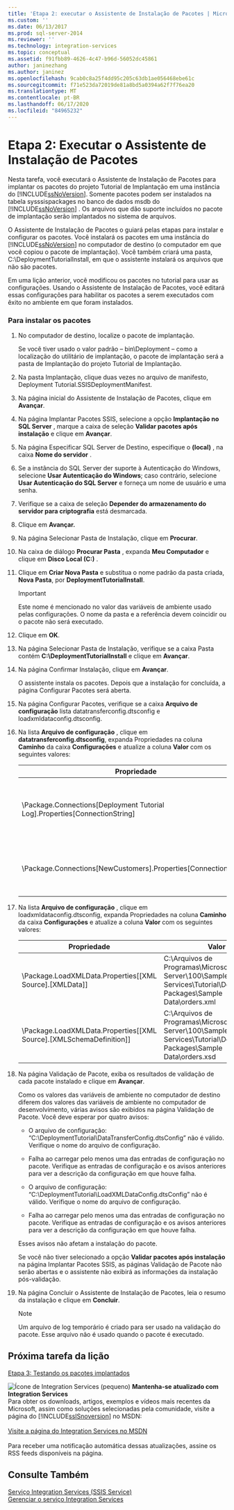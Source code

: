```yaml
---
title: 'Etapa 2: executar o Assistente de Instalação de Pacotes | Microsoft Docs'
ms.custom: ''
ms.date: 06/13/2017
ms.prod: sql-server-2014
ms.reviewer: ''
ms.technology: integration-services
ms.topic: conceptual
ms.assetid: f91fbb89-4626-4c47-b96d-56052dc45861
author: janinezhang
ms.author: janinez
ms.openlocfilehash: 9cab0c8a25f4dd95c205c63db1ae056468ebe61c
ms.sourcegitcommit: f71e523da72019de81a8bd5a0394a62f7f76ea20
ms.translationtype: MT
ms.contentlocale: pt-BR
ms.lasthandoff: 06/17/2020
ms.locfileid: "84965232"
---
```

# <a name="step-2-running-the-package-installation-wizard"></a>Etapa 2: Executar o Assistente de Instalação de Pacotes
  Nesta tarefa, você executará o Assistente de Instalação de Pacotes para implantar os pacotes do projeto Tutorial de Implantação em uma instância do [!INCLUDE[ssNoVersion](../includes/ssnoversion-md.md)]. Somente pacotes podem ser instalados na tabela sysssispackages no banco de dados msdb do [!INCLUDE[ssNoVersion](../includes/ssnoversion-md.md)] . Os arquivos que dão suporte incluídos no pacote de implantação serão implantados no sistema de arquivos.  
  
 O Assistente de Instalação de Pacotes o guiará pelas etapas para instalar e configurar os pacotes. Você instalará os pacotes em uma instância do [!INCLUDE[ssNoVersion](../includes/ssnoversion-md.md)] no computador de destino (o computador em que você copiou o pacote de implantação). Você também criará uma pasta, C:\DeploymentTutorialInstall, em que o assistente instalará os arquivos que não são pacotes.  
  
 Em uma lição anterior, você modificou os pacotes no tutorial para usar as configurações. Usando o Assistente de Instalação de Pacotes, você editará essas configurações para habilitar os pacotes a serem executados com êxito no ambiente em que foram instalados.  
  
### <a name="to-install-the-packages"></a>Para instalar os pacotes  
  
1.  No computador de destino, localize o pacote de implantação.  
  
     Se você tiver usado o valor padrão – bin\Deployment – como a localização do utilitário de implantação, o pacote de implantação será a pasta de Implantação do projeto Tutorial de Implantação.  
  
2.  Na pasta Implantação, clique duas vezes no arquivo de manifesto, Deployment Tutorial.SSISDeploymentManifest.  
  
3.  Na página inicial do Assistente de Instalação de Pacotes, clique em **Avançar**.  
  
4.  Na página Implantar Pacotes SSIS, selecione a opção **Implantação no SQL Server** , marque a caixa de seleção **Validar pacotes após instalação** e clique em **Avançar**.  
  
5.  Na página Especificar SQL Server de Destino, especifique o **(local)** , na caixa **Nome do servidor** .  
  
6.  Se a instância do SQL Server der suporte à Autenticação do Windows, selecione **Usar Autenticação do Windows**; caso contrário, selecione **Usar Autenticação do SQL Server** e forneça um nome de usuário e uma senha.  
  
7.  Verifique se a caixa de seleção **Depender do armazenamento do servidor para criptografia** está desmarcada.  
  
8.  Clique em **Avançar.**  
  
9. Na página Selecionar Pasta de Instalação, clique em **Procurar**.  
  
10. Na caixa de diálogo **Procurar Pasta** , expanda **Meu Computador** e clique em **Disco Local (C:)** .  
  
11. Clique em **Criar Nova Pasta** e substitua o nome padrão da pasta criada, **Nova Pasta**, por **DeploymentTutorialInstall**.  
  
    > [!IMPORTANT]  
    >  Este nome é mencionado no valor das variáveis de ambiente usado pelas configurações. O nome da pasta e a referência devem coincidir ou o pacote não será executado.  
  
12. Clique em **OK**.  
  
13. Na página Selecionar Pasta de Instalação, verifique se a caixa Pasta contém **C:\DeploymentTutorialInstall** e clique em **Avançar**.  
  
14. Na página Confirmar Instalação, clique em **Avançar**.  
  
     O assistente instala os pacotes. Depois que a instalação for concluída, a página Configurar Pacotes será aberta.  
  
15. Na página Configurar Pacotes, verifique se a caixa **Arquivo de configuração** lista datatransferconfig.dtsconfig e loadxmldataconfig.dtsconfig.  
  
16. Na lista **Arquivo de configuração** , clique em **datatransferconfig.dtsconfig**, expanda Propriedades na coluna **Caminho** da caixa **Configurações** e atualize a coluna **Valor** com os seguintes valores:  
  
    |Propriedade|Valor|Valor atualizado|  
    |--------------|-----------|-------------------|  
    |\Package.Connections[Deployment Tutorial Log].Properties[ConnectionString]|C:\Arquivos de Programas\Microsoft SQL Server\100\Samples\Integration Services\Tutorial\Deploying Packages\Completed Packages\Deployment Tutorial Log|C:\DeploymentTutorialInstall\Deployment Tutorial Log|  
    |\Package.Connections[NewCustomers].Properties[ConnectionString]|C:\Arquivos de Programas\Microsoft SQL Server\100\Samples\Integration Services\Tutorial\Deploying Packages\Sample Data\NewCustomers.txt|C:\DeploymentTutorialInstall\NewCustomers.txt|  
  
17. Na lista **Arquivo de configuração** , clique em loadxmldataconfig.dtsconfig, expanda Propriedades na coluna **Caminho** da caixa **Configurações** e atualize a coluna **Valor** com os seguintes valores:  
  
    |Propriedade|Valor|Valor atualizado|  
    |--------------|-----------|-------------------|  
    |\Package.LoadXMLData.Properties[[XML Source].[XMLData]]|C:\Arquivos de Programas\Microsoft SQL Server\100\Samples\Integration Services\Tutorial\Deploying Packages\Sample Data\orders.xml|C:\DeploymentTutorialInstall\orders.xml|  
    |\Package.LoadXMLData.Properties[[XML Source].[XMLSchemaDefinition]]|C:\Arquivos de Programas\Microsoft SQL Server\100\Samples\Integration Services\Tutorial\Deploying Packages\Sample Data\orders.xsd|C:\DeploymentTutorialInstall\orders.xsd|  
  
18. Na página Validação de Pacote, exiba os resultados de validação de cada pacote instalado e clique em **Avançar**.  
  
     Como os valores das variáveis de ambiente no computador de destino diferem dos valores das variáveis de ambiente no computador de desenvolvimento, várias avisos são exibidos na página Validação de Pacote. Você deve esperar por quatro avisos:  
  
    -   O arquivo de configuração: “C:\DeploymentTutorial\DataTransferConfig.dtsConfig” não é válido. Verifique o nome do arquivo de configuração.  
  
    -   Falha ao carregar pelo menos uma das entradas de configuração no pacote. Verifique as entradas de configuração e os avisos anteriores para ver a descrição da configuração em que houve falha.  
  
    -   O arquivo de configuração: “C:\DeploymentTutorial\LoadXMLDataConfig.dtsConfig” não é válido. Verifique o nome do arquivo de configuração.  
  
    -   Falha ao carregar pelo menos uma das entradas de configuração no pacote. Verifique as entradas de configuração e os avisos anteriores para ver a descrição da configuração em que houve falha.  
  
     Esses avisos não afetam a instalação do pacote.  
  
     Se você não tiver selecionado a opção **Validar pacotes após instalação** na página Implantar Pacotes SSIS, as páginas Validação de Pacote não serão abertas e o assistente não exibirá as informações da instalação pós-validação.  
  
19. Na página Concluir o Assistente de Instalação de Pacotes, leia o resumo da instalação e clique em **Concluir**.  
  
    > [!NOTE]  
    >  Um arquivo de log temporário é criado para ser usado na validação do pacote. Esse arquivo não é usado quando o pacote é executado.  
  
## <a name="next-task-in-lesson"></a>Próxima tarefa da lição  
 [Etapa 3: Testando os pacotes implantados](../integration-services/lesson-3-3-testing-the-deployed-packages.md)  
  
![Ícone de Integration Services (pequeno)](media/dts-16.gif "Ícone do Integration Services (pequeno)")  **Mantenha-se atualizado com Integration Services**<br /> Para obter os downloads, artigos, exemplos e vídeos mais recentes da Microsoft, assim como soluções selecionadas pela comunidade, visite a página do [!INCLUDE[ssISnoversion](../includes/ssisnoversion-md.md)] no MSDN:<br /><br /> [Visite a página do Integration Services no MSDN](https://go.microsoft.com/fwlink/?LinkId=136655)<br /><br /> Para receber uma notificação automática dessas atualizações, assine os RSS feeds disponíveis na página.  
  
## <a name="see-also"></a>Consulte Também  
 [Serviço Integration Services &#40;SSIS Service&#41;](service/integration-services-service-ssis-service.md)   
 [Gerenciar o serviço Integration Services](../../2014/integration-services/manage-the-integration-services-service.md)  
  
  
